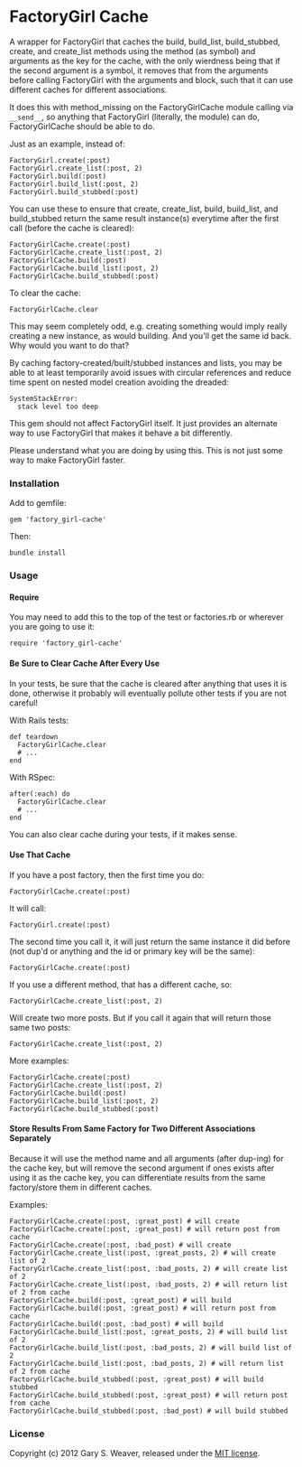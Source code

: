 FactoryGirl Cache
=====

A wrapper for FactoryGirl that caches the build, build_list, build_stubbed, create, and create_list methods using the method (as symbol) and arguments as the key for the cache, with the only wierdness being that if the second argument is a symbol, it removes that from the arguments before calling FactoryGirl with the arguments and block, such that it can use different caches for different associations.

It does this with method_missing on the FactoryGirlCache module calling via `__send__`, so anything that FactoryGirl (literally, the module) can do, FactoryGirlCache should be able to do.

Just as an example, instead of:

    FactoryGirl.create(:post)
    FactoryGirl.create_list(:post, 2)
    FactoryGirl.build(:post)
    FactoryGirl.build_list(:post, 2)
    FactoryGirl.build_stubbed(:post)

You can use these to ensure that create, create_list, build, build_list, and build_stubbed return the same result instance(s) everytime after the first call (before the cache is cleared):

    FactoryGirlCache.create(:post)
    FactoryGirlCache.create_list(:post, 2)
    FactoryGirlCache.build(:post)
    FactoryGirlCache.build_list(:post, 2)
    FactoryGirlCache.build_stubbed(:post)

To clear the cache:

    FactoryGirlCache.clear

This may seem completely odd, e.g. creating something would imply really creating a new instance, as would building. And you'll get the same id back. Why would you want to do that?

By caching factory-created/built/stubbed instances and lists, you may be able to at least temporarily avoid issues with circular references and reduce time spent on nested model creation avoiding the dreaded:

    SystemStackError:
      stack level too deep

This gem should not affect FactoryGirl itself. It just provides an alternate way to use FactoryGirl that makes it behave a bit differently.

Please understand what you are doing by using this. This is not just some way to make FactoryGirl faster.

### Installation

Add to gemfile:

    gem 'factory_girl-cache'

Then:

    bundle install

### Usage

#### Require

You may need to add this to the top of the test or factories.rb or wherever you are going to use it:

    require 'factory_girl-cache'

#### Be Sure to Clear Cache After Every Use

In your tests, be sure that the cache is cleared after anything that uses it is done, otherwise it probably will eventually pollute other tests if you are not careful!

With Rails tests:

    def teardown
      FactoryGirlCache.clear
      # ...
    end

With RSpec:

    after(:each) do
      FactoryGirlCache.clear
      # ...
    end

You can also clear cache during your tests, if it makes sense.

#### Use That Cache

If you have a post factory, then the first time you do:

    FactoryGirlCache.create(:post)

It will call:

    FactoryGirl.create(:post)

The second time you call it, it will just return the same instance it did before (not dup'd or anything and the id or primary key will be the same):

    FactoryGirlCache.create(:post)

If you use a different method, that has a different cache, so:

    FactoryGirlCache.create_list(:post, 2)

Will create two more posts. But if you call it again that will return those same two posts:

    FactoryGirlCache.create_list(:post, 2)

More examples:

    FactoryGirlCache.create(:post)
    FactoryGirlCache.create_list(:post, 2)
    FactoryGirlCache.build(:post)
    FactoryGirlCache.build_list(:post, 2)
    FactoryGirlCache.build_stubbed(:post)

#### Store Results From Same Factory for Two Different Associations Separately

Because it will use the method name and all arguments (after dup-ing) for the cache key, but will remove the second argument if ones exists after using it as the cache key, you can differentiate results from the same factory/store them in different caches.

Examples:

    FactoryGirlCache.create(:post, :great_post) # will create
    FactoryGirlCache.create(:post, :great_post) # will return post from cache
    FactoryGirlCache.create(:post, :bad_post) # will create
    FactoryGirlCache.create_list(:post, :great_posts, 2) # will create list of 2
    FactoryGirlCache.create_list(:post, :bad_posts, 2) # will create list of 2
    FactoryGirlCache.create_list(:post, :bad_posts, 2) # will return list of 2 from cache
    FactoryGirlCache.build(:post, :great_post) # will build
    FactoryGirlCache.build(:post, :great_post) # will return post from cache
    FactoryGirlCache.build(:post, :bad_post) # will build
    FactoryGirlCache.build_list(:post, :great_posts, 2) # will build list of 2
    FactoryGirlCache.build_list(:post, :bad_posts, 2) # will build list of 2
    FactoryGirlCache.build_list(:post, :bad_posts, 2) # will return list of 2 from cache
    FactoryGirlCache.build_stubbed(:post, :great_post) # will build stubbed
    FactoryGirlCache.build_stubbed(:post, :great_post) # will return post from cache
    FactoryGirlCache.build_stubbed(:post, :bad_post) # will build stubbed

### License

Copyright (c) 2012 Gary S. Weaver, released under the [MIT license][lic].

[factory_girl]: https://github.com/thoughtbot/factory_girl
[lic]: http://github.com/garysweaver/factory_girl-cache/blob/master/LICENSE

